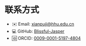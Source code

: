 # 联系方式

- ✉️ Email: xianpuji@hhu.edu.cn
- 💻 GitHub: [Blissful-Jasper](https://github.com/Blissful-Jasper)
- 🆔 ORCID: [0009-0001-5197-4804](https://orcid.org/0009-0001-5197-4804)
